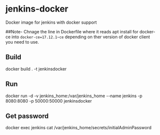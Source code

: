 # jenkins-docker


Docker image for jenkins with docker support    


##Note-  Chnage the line in Dockerfile where it reads apt install for docker-ce into `docker-ce=17.12.1~ce` depending on ther version of docker client you need to use.


## Build
docker build . -t jenkinsdocker

## Run
docker run -d -v jenkins_home:/var/jenkins_home --name jenkins -p 8080:8080 -p 50000:50000 jenkinsdocker

## Get password
docker exec jenkins cat /var/jenkins_home/secrets/initialAdminPassword
